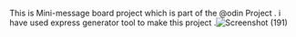 This is Mini-message board project which is part of the @odin Project . i have used express generator tool to make this project .![Screenshot (191)](https://github.com/kundan766/Mini-messageBoard-The-Odin-project/assets/86033524/a66bbd1e-1cec-480f-87a4-ec0ab5502c41)

